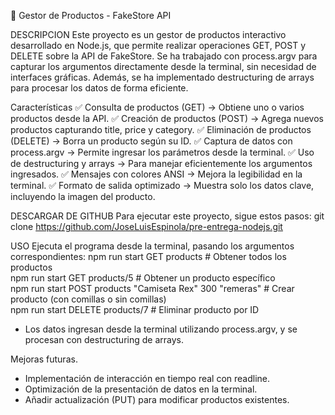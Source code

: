 🛒 Gestor de Productos - FakeStore API

DESCRIPCION
Este proyecto es un gestor de productos interactivo desarrollado en Node.js, que permite realizar operaciones GET, POST y DELETE sobre la API de FakeStore. Se ha trabajado con process.argv para capturar los argumentos directamente desde la terminal, sin necesidad de interfaces gráficas. Además, se ha implementado destructuring de arrays para procesar los datos de forma eficiente.

Características
✅ Consulta de productos (GET) → Obtiene uno o varios productos desde la API.
✅ Creación de productos (POST) → Agrega nuevos productos capturando title, price y category.
✅ Eliminación de productos (DELETE) → Borra un producto según su ID.
✅ Captura de datos con process.argv → Permite ingresar los parámetros desde la terminal.
✅ Uso de destructuring y arrays → Para manejar eficientemente los argumentos ingresados.
✅ Mensajes con colores ANSI → Mejora la legibilidad en la terminal.
✅ Formato de salida optimizado → Muestra solo los datos clave, incluyendo la imagen del producto.


DESCARGAR DE GITHUB
Para ejecutar este proyecto, sigue estos pasos:
git clone https://github.com/JoseLuisEspinola/pre-entrega-nodejs.git


USO
Ejecuta el programa desde la terminal, pasando los argumentos correspondientes:
npm run start GET products         # Obtener todos los productos  
npm run start GET products/5       # Obtener un producto específico  
npm run start POST products "Camiseta Rex" 300 "remeras"   # Crear producto (con comillas o sin comillas)  
npm run start DELETE products/7    # Eliminar producto por ID  


* Los datos ingresan desde la terminal utilizando process.argv, y se procesan con destructuring de arrays.

Mejoras futuras.
* Implementación de interacción en tiempo real con readline.
* Optimización de la presentación de datos en la terminal.
* Añadir actualización (PUT) para modificar productos existentes.


